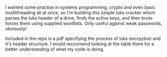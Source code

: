 I wanted some practise in systems programming, crypto and even basic multithreading all at once, so I'm building this simple luks cracker which parses the luks header of a drive, finds the active keys, and then brute forces them using supplied wordlists. Only useful against weak passwords, obviously!

Included in the repo is a pdf specifying the process of luks encrpytion and it's header structure. I would reccomend looking at the table there for a better understanding of what my code is doing. 

